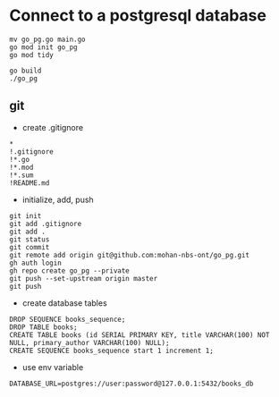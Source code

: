 # Connect to a postgresql database

```
mv go_pg.go main.go
go mod init go_pg
go mod tidy

go build
./go_pg
```

## git

* create .gitignore

```
*
!.gitignore
!*.go
!*.mod
!*.sum
!README.md
```

* initialize, add, push

```
git init
git add .gitignore
git add .
git status
git commit
git remote add origin git@github.com:mohan-nbs-ont/go_pg.git
gh auth login
gh repo create go_pg --private
git push --set-upstream origin master
git push
```

* create database tables

```
DROP SEQUENCE books_sequence;
DROP TABLE books;
CREATE TABLE books (id SERIAL PRIMARY KEY, title VARCHAR(100) NOT NULL, primary_author VARCHAR(100) NULL);
CREATE SEQUENCE books_sequence start 1 increment 1;
```
* use env variable

```
DATABASE_URL=postgres://user:password@127.0.0.1:5432/books_db
```
